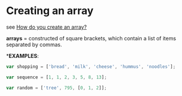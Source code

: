# Creating an array

see [How do you create an array?](https://developer.mozilla.org/en-US/docs/Learn/JavaScript/First_steps/Arrays#Creating_an_array)

**arrays** = constructed of square brackets, which contain a list of items separated by commas.

***EXAMPLES**:

```javascript
var shopping = ['bread', 'milk', 'cheese', 'hummus', 'noodles'];

var sequence = [1, 1, 2, 3, 5, 8, 13];

var random = ['tree', 795, [0, 1, 2]];
```
